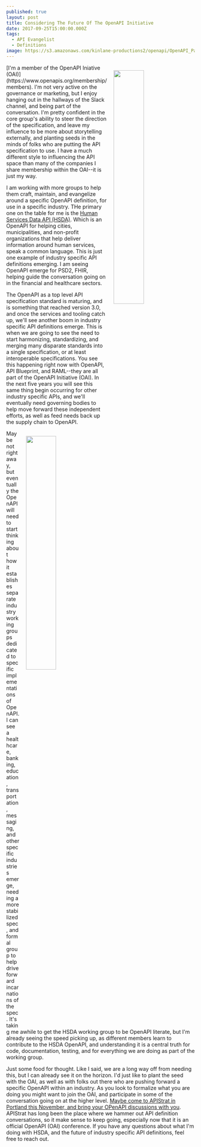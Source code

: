 ```yaml
---
published: true
layout: post
title: Considering The Future Of The OpenAPI Initiative
date: 2017-09-25T15:00:00.000Z
tags:
  - API Evangelist
  - Definitions
image: https://s3.amazonaws.com/kinlane-productions2/openapi/OpenAPI_Pantone.png
---
```

<p><a href="https://www.openapis.org/"><img src="https://s3.amazonaws.com/kinlane-productions2/openapi/OpenAPI_Pantone.png" align="right" width="40%" style="padding: 15px;" /></a></p>[I'm a member of the OpenAPI Iniative (OAI)](https://www.openapis.org/membership/members). I'm not very active on the governance or marketing, but I enjoy hanging out in the hallways of the Slack channel, and being part of the conversation. I'm pretty confident in the core group's ability to steer the direction of the specification, and leave my influence to be more about storytelling externally, and planting seeds in the minds of folks who are putting the API specification to use. I have a much different style to influencing the API space than many of the companies I share membership within the OAI--it is just my way.

I am working with more groups to help them craft, maintain, and evangelize around a specific OpenAPI definition, for use in a specific industry. THe primary one on the table for me is the [Human Services Data API (HSDA)](https://openreferral.github.io/api-specification/). Which is an OpenAPI for helping cities, municipalities, and non-profit organizations that help deliver information around human services, speak a common language. This is just one example of industry specific API definitions emerging. I am seeing OpenAPI emerge for PSD2, FHIR, helping guide the conversation going on in the financial and healthcare sectors.

The OpenAPI as a top level API specification standard is maturing, and is something that reached version 3.0, and once the services and tooling catch up, we'll see another boom in industry specific API definitions emerge. This is when we are going to see the need to start harmonizing, standardizing, and merging many disparate standards into a single specification, or at least interoperable specifications. You see this happening right now with OpenAPI, API Blueprint, and RAML--they are all part of the OpenAPI Initiative (OAI). In the next five years you will see this same thing begin occurring for other industry specific APIs, and we'll eventually need governing bodies to help move forward these independent efforts, as well as feed needs back up the supply chain to OpenAPI.

<p><a href="http://openreferral.org/"><img src="https://s3.amazonaws.com/kinlane-productions2/open-referral/OpenReferral_Logo_Green.png" align="right" width="40%" style="padding: 15px;" /></a></p>Maybe not right away, but eventually the OpenAPI will need to start thinking about how it establishes separate industry working groups dedicated to specific implementations of OpenAPI. I can see a healthcare, banking, education, transportation, messaging, and other specific industries emerge, needing a more stabilized spec, and formal group to help drive forward incarnations of the spec. It's taking me awhile to get the HSDA working group to be OpenAPI literate, but I'm already seeing the speed picking up, as different members learn to contribute to the HSDA OpenAPI, and understanding it is a central truth for code, documentation, testing, and for everything we are doing as part of the working group.

Just some food for thought. Like I said, we are a long way off from needing this, but I can already see it on the horizon. I'd just like to plant the seed with the OAI, as well as with folks out there who are pushing forward a specific OpenAPI within an industry. As you look to formalize what you are doing you might want to join the OAI, and participate in some of the conversation going on at the higher level. [Maybe come to APIStrat in Portland this November, and bring your OPenAPI discussions with you](http://events.linuxfoundation.org/events/apistrat). APIStrat has long been the place where we hammer out API definition conversations, so it make sense to keep going, especially now that it is an official OpenAPI (OAI) conference. If you have any questions about what I'm doing with HSDA, and the future of industry specific API definitions, feel free to reach out.
